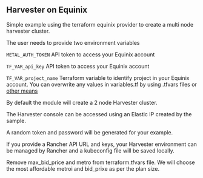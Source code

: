 ## Harvester on Equinix

Simple example using the terraform equinix provider to create a multi node harvester cluster.

The user needs to provide two environment variables

`METAL_AUTH_TOKEN` API token to access your Equinix account

`TF_VAR_api_key` API token to access your Equinix account

`TF_VAR_project_name` Terraform variable to identify project in your Equinix account. You can overwrite any values in variables.tf by using .tfvars files or [other means](https://www.terraform.io/language/values/variables#assigning-values-to-root-module-variables)

By default the module will create a 2 node Harvester cluster.

The Harvester console can be accessed using an Elastic IP created by the sample.

A random token and password will be generated for your example.

If you provide a Rancher API URL and keys, your Harvester environment can be managed by Rancher and a kubeconfig file will be saved locally.

Remove max_bid_price and metro from terraform.tfvars file. We will choose the most affordable metroi and bid_prixe as per the plan size.
 
